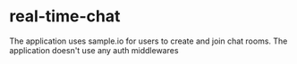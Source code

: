 # real-time-chat

The application uses sample.io for users to create and join chat rooms. The application doesn't use any auth middlewares

